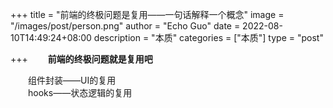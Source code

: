 +++
title = "前端的终极问题是复用——一句话解释一个概念"
image = "/images/post/person.png"
author = "Echo Guo"
date = 2022-08-10T14:49:24+08:00
description = "本质"
categories = ["本质"]
type = "post"

+++
**&emsp;&emsp;前端的终极问题就是复用吧**

&emsp;&emsp;组件封装——UI的复用    
&emsp;&emsp;hooks——状态逻辑的复用    